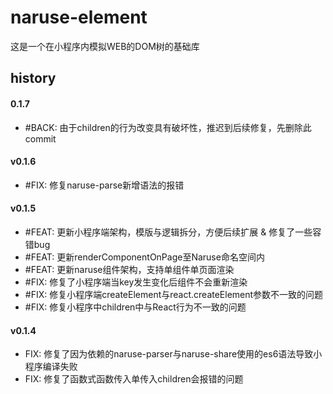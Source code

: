 # naruse-element

这是一个在小程序内模拟WEB的DOM树的基础库

## history

#### 0.1.7
+ #BACK: 由于children的行为改变具有破坏性，推迟到后续修复，先删除此commit
#### v0.1.6
+ #FIX: 修复naruse-parse新增语法的报错
#### v0.1.5
+ #FEAT: 更新小程序端架构，模版与逻辑拆分，方便后续扩展 & 修复了一些容错bug
+ #FEAT: 更新renderComponentOnPage至Naruse命名空间内
+ #FEAT: 更新naruse组件架构，支持单组件单页面渲染
+ #FIX: 修复了小程序端当key发生变化后组件不会重新渲染
+ #FIX: 修复小程序端createElement与react.createElement参数不一致的问题
+ #FIX: 修复小程序中children中与React行为不一致的问题

#### v0.1.4
+ FIX: 修复了因为依赖的naruse-parser与naruse-share使用的es6语法导致小程序编译失败
+ FIX: 修复了函数式函数传入单传入children会报错的问题